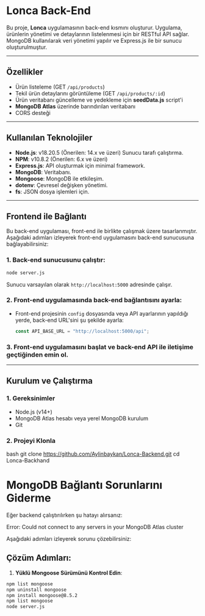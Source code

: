 # Lonca Back-End

Bu proje, **Lonca** uygulamasının back-end kısmını oluşturur. Uygulama, ürünlerin yönetimi ve detaylarının listelenmesi için bir RESTful API sağlar. MongoDB kullanılarak veri yönetimi yapılır ve Express.js ile bir sunucu oluşturulmuştur.

---

## Özellikler
- Ürün listeleme (GET `/api/products`)
- Tekil ürün detaylarını görüntüleme (GET `/api/products/:id`)
- Ürün veritabanı güncelleme ve yedekleme için **seedData.js** script'i
- **MongoDB Atlas** üzerinde barındırılan veritabanı
- CORS desteği

---

## Kullanılan Teknolojiler
- **Node.js**: v18.20.5 (Önerilen: 14.x ve üzeri) Sunucu tarafı çalıştırma.
- **NPM**: v10.8.2 (Önerilen: 6.x ve üzeri)
- **Express.js**: API oluşturmak için minimal framework.
- **MongoDB**: Veritabanı.
- **Mongoose**: MongoDB ile etkileşim.
- **dotenv**: Çevresel değişken yönetimi.
- **fs**: JSON dosya işlemleri için.

---

## Frontend ile Bağlantı

Bu back-end uygulaması, front-end ile birlikte çalışmak üzere tasarlanmıştır. Aşağıdaki adımları izleyerek front-end uygulamasını back-end sunucusuna bağlayabilirsiniz:

### 1. Back-end sunucusunu çalıştır:
   ```bash
   node server.js
   ```
   Sunucu varsayılan olarak `http://localhost:5000` adresinde çalışır.

### 2. Front-end uygulamasında back-end bağlantısını ayarla:
   - Front-end projesinin `config` dosyasında veya API ayarlarının yapıldığı yerde, back-end URL'sini şu şekilde ayarla:
     ```javascript
     const API_BASE_URL = "http://localhost:5000/api";
     ```

### 3. Front-end uygulamasını başlat ve back-end API ile iletişime geçtiğinden emin ol.

---

## Kurulum ve Çalıştırma

### 1. Gereksinimler
- Node.js (v14+)
- MongoDB Atlas hesabı veya yerel MongoDB kurulum
- Git

### 2. Projeyi Klonla
bash
git clone https://github.com/Aylinbaykan/Lonca-Backend.git
cd Lonca-Backhand

# MongoDB Bağlantı Sorunlarını Giderme

Eğer backend çalıştırılırken şu hatayı alırsanız:

Error: Could not connect to any servers in your MongoDB Atlas cluster

Aşağıdaki adımları izleyerek sorunu çözebilirsiniz:

## Çözüm Adımları:
1. **Yüklü Mongoose Sürümünü Kontrol Edin**:
```bash
npm list mongoose
npm uninstall mongoose
npm install mongoose@8.5.2
npm list mongoose
node server.js







